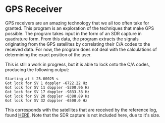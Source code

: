# GPS Receiver
GPS receivers are an amazing technology that we all too often take for granted. This program is an exploration of the techniques that make GPS possible. The program takes input in the form of an SDR capture in quadrature form. From this data, the program extracts the signals originating from the GPS satellites by correlating their C/A codes to the received data. For now, the program does not deal with the calculations of determining the exact position of the user.

This is still a work in progress, but it is able to lock onto the C/A codes, producing the following output:
```
Starting at t 25.00025 s
Got lock for SV 1 doppler -6722.22 Hz
Got lock for SV 11 doppler -5200.96 Hz
Got lock for SV 17 doppler -9833.33 Hz
Got lock for SV 20 doppler -8388.89 Hz
Got lock for SV 32 doppler -6500.0 Hz
```

This corresponds with the satellites that are received by the reference log, found [HERE](https://gnss-sdr.org/my-first-fix/). Note that the SDR capture is not included here, due to it's size.
